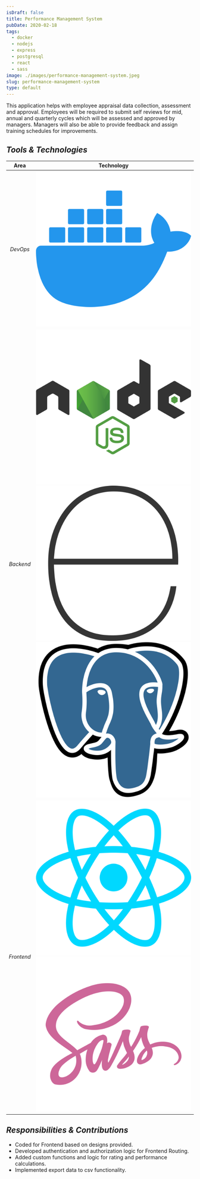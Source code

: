```yaml
---
isDraft: false
title: Performance Management System
pubDate: 2020-02-18
tags:
  - docker
  - nodejs
  - express
  - postgresql
  - react
  - sass
image: ./images/performance-management-system.jpeg
slug: performance-management-system
type: default
---
```


This application helps with employee appraisal data collection, assessment and
approval. Employees will be required to submit self reviews for mid, annual and quarterly cycles
which will be assessed and approved by managers. Managers will also be able to provide feedback
and assign training schedules for improvements.

## *Tools & Technologies*

|    Area    |                                         Technology                                         |
| :--------: | :----------------------------------------------------------------------------------------: |
|  *DevOps*  |                                 [![dockerIcon]][dockerUrl]                                 |
| *Backend*  | [![nodejsIcon]][nodejsUrl] [![expressjsIcon]][expressjsUrl] [![postgresIcon]][postgresUrl] |
| *Frontend* |                      [![reactIcon]][reactUrl] [![sassIcon]][sassUrl]                       |

## *Responsibilities & Contributions*

- Coded for Frontend based on designs provided.
- Developed authentication and authorization logic for Frontend Routing.
- Added custom functions and logic for rating and performance calculations.
- Implemented export data to csv functionality.

[dockerIcon]: ./icons/docker.svg "Docker"
[nodejsIcon]: ./icons/nodejs.svg "NodeJS"
[expressjsIcon]: ./icons/express.svg "ExpressJS"
[postgresIcon]: ./icons/postgresql.svg "PostgreSQL"
[reactIcon]: ./icons/react.svg "ReactJS"
[sassIcon]: ./icons/sass.svg "SaSS"
[dockerUrl]: https://www.docker.com
[nodejsUrl]: https://nodejs.org
[reactUrl]: https://react.dev
[expressjsUrl]: https://expressjs.com
[sassUrl]: https://sass-lang.com
[postgresUrl]: https://www.postgresql.org
